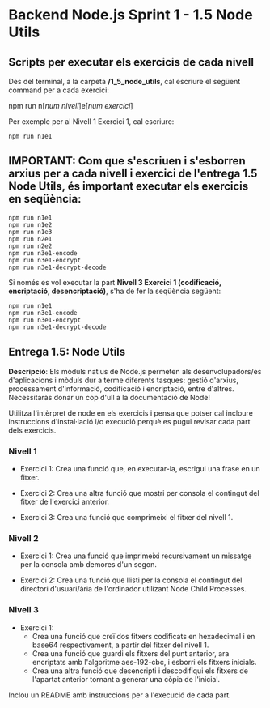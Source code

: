 # Backend Node.js Sprint 1 - 1.5 Node Utils

## Scripts per executar els exercicis de cada nivell

Des del terminal, a la carpeta **/1_5_node_utils**, cal escriure el següent command per a cada exercici:

npm run n[_num nivell_]e[_num exercici_]

Per exemple per al Nivell 1 Exercici 1, cal escriure:

```
npm run n1e1
```

## **IMPORTANT: Com que s'escriuen i s'esborren arxius per a cada nivell i exercici de l'entrega 1.5 Node Utils, és important executar els exercicis en seqüència:**

```
npm run n1e1
npm run n1e2
npm run n1e3
npm run n2e1
npm run n2e2
npm run n3e1-encode
npm run n3e1-encrypt
npm run n3e1-decrypt-decode
```

Si només es vol executar la part **Nivell 3 Exercici 1 (codificació, encriptació, desencriptació)**, s'ha de fer la seqüència següent:

```
npm run n1e1
npm run n3e1-encode
npm run n3e1-encrypt
npm run n3e1-decrypt-decode
```

## Entrega 1.5: Node Utils

**Descripció**: Els mòduls natius de Node.js permeten als desenvolupadors/es d'aplicacions i mòduls dur a terme diferents tasques: gestió d'arxius, processament d'informació, codificació i encriptació, entre d'altres. Necessitaràs donar un cop d'ull a la documentació de Node!

Utilitza l'intèrpret de node en els exercicis i pensa que potser cal incloure instruccions d'instal·lació i/o execució perquè es pugui revisar cada part dels exercicis.

### Nivell 1

- Exercici 1: Crea una funció que, en executar-la, escrigui una frase en un fitxer.

- Exercici 2: Crea una altra funció que mostri per consola el contingut del fitxer de l'exercici anterior.

- Exercici 3: Crea una funció que comprimeixi el fitxer del nivell 1.

### Nivell 2

- Exercici 1: Crea una funció que imprimeixi recursivament un missatge per la consola amb demores d'un segon.

- Exercici 2: Crea una funció que llisti per la consola el contingut del directori d'usuari/ària de l'ordinador utilizant Node Child Processes.

### Nivell 3

- Exercici 1:
  - Crea una funció que creï dos fitxers codificats en hexadecimal i en base64 respectivament, a partir del fitxer del nivell 1.
  - Crea una funció que guardi els fitxers del punt anterior, ara encriptats amb l'algoritme aes-192-cbc, i esborri els fitxers inicials.
  - Crea una altra funció que desencripti i descodifiqui els fitxers de l'apartat anterior tornant a generar una còpia de l'inicial.

Inclou un README amb instruccions per a l'execució de cada part.
